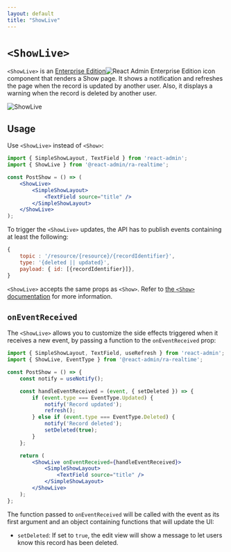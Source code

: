 ```yaml
---
layout: default
title: "ShowLive"
---
```


# `<ShowLive>`

`<ShowLive>` is an [Enterprise Edition](https://react-admin-ee.marmelab.com)<img class="icon" src="./img/premium.svg" alt="React Admin Enterprise Edition icon" /> component that  renders a Show page. It shows a notification and refreshes the page when the record is updated by another user. Also, it displays a warning when the record is deleted by another user.

![ShowLive](./img/ShowLive.png)

## Usage

Use `<ShowLive>` instead of `<Show>`:

```jsx
import { SimpleShowLayout, TextField } from 'react-admin';
import { ShowLive } from '@react-admin/ra-realtime';

const PostShow = () => (
    <ShowLive>
        <SimpleShowLayout>
            <TextField source="title" />
        </SimpleShowLayout>
    </ShowLive>
);
```

To trigger the `<ShowLive>` updates, the API has to publish events containing at least the following:

```js
{
    topic : '/resource/{resource}/{recordIdentifier}',
    type: '{deleted || updated}',
    payload: { id: [{recordIdentifier}]},
}
```

`<ShowLive>` accepts the same props as `<Show>`. Refer to [the `<Show>` documentation](./Show.md) for more information.

## `onEventReceived`

The `<ShowLive>` allows you to customize the side effects triggered when it receives a new event, by passing a function to the `onEventReceived` prop:

```jsx
import { SimpleShowLayout, TextField, useRefresh } from 'react-admin';
import { ShowLive, EventType } from '@react-admin/ra-realtime';

const PostShow = () => {
    const notify = useNotify();

    const handleEventReceived = (event, { setDeleted }) => {
        if (event.type === EventType.Updated) {
            notify('Record updated');
            refresh();
        } else if (event.type === EventType.Deleted) {
            notify('Record deleted');
            setDeleted(true);
        }
    };

    return (
        <ShowLive onEventReceived={handleEventReceived}>
            <SimpleShowLayout>
                <TextField source="title" />
            </SimpleShowLayout>
        </ShowLive>
    );
};
```

The function passed to `onEventReceived` will be called with the event as its first argument and an object containing functions that will update the UI:

-   `setDeleted`: If set to `true`, the edit view will show a message to let users know this record has been deleted.
